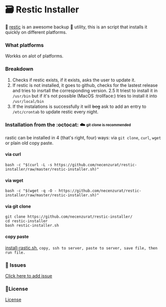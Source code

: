 # :card_file_box: Restic Installer

📝 [restic](https://github.com/restic/restic) is an awesome backup :floppy_disk: utility, this is an script that installs it quickly on different platforms. 


### What platforms

Workks on alot of platforms.

### Breakdown

1. Checks if restic exists, if it exists, asks the user to update it.
2. If restic is not installed, it goes to github, checks for the lastest release and tries to insrtall the corresponding version.
2.5 It triest to install it in ```/usr/bin``` but if it's not possible (MacOS :trollface:) tries to install it into ```/usr/local/bin```
3. If the instalations is successfully it will ~~beg~~ ask to add an entry to ```/etc/crontab``` to update restic every night.

### Installation from the :octocat: ☁️ <sub><sup>git clone is recommended</sup></sub>
rastic can be installed in 4 (that's right, four) ways: via `git clone`, `curl`, `wget` or plain old copy paste.

#### via curl 

```shell
bash -c "$(curl -L -s https://github.com/necenzurat/restic-installer/raw/master/restic-installer.sh)"
```

#### via wget

```shell
bash -c "$(wget -q -O - https://github.com/necenzurat/restic-installer/raw/master/restic-installer.sh)"
```

#### via git clone 

```shell
git clone https://github.com/necenzurat/restic-installer/
cd restic-installer
bash restic-installer.sh
```

#### copy paste

[install-rastic.sh](restic-installer.sh), ```copy, ssh to server, paste to server, save file, then run file.```


### :page_facing_up: Issues

[Click here to add issue](/issues)

### 📜License

[License](license.md)
